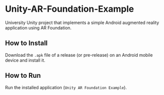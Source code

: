 # Unity-AR-Foundation-Example
University Unity project that implements a simple Android augmented reality application using AR Foundation.

## How to Install
Download the `.apk` file of a release (or pre-release) on an Android mobile device and install it.

## How to Run
Run the installed application (`Unity AR Foundation Example`).
